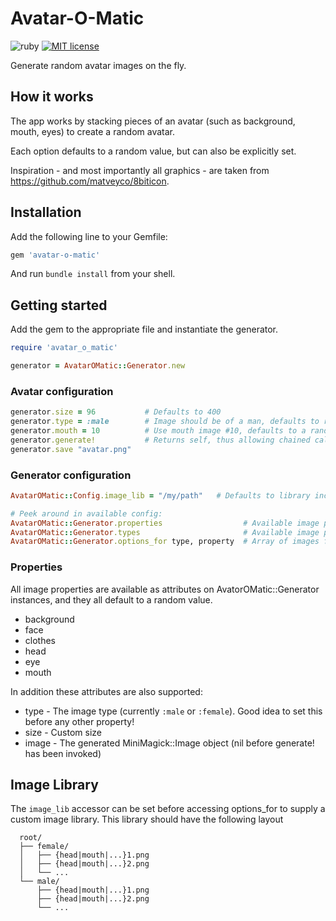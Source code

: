 # Avatar-O-Matic
![ruby](https://img.shields.io/badge/ruby-2.1.3-ruby.svg?colorA=99004d&colorB=cc0066)
[![MIT license](https://img.shields.io/badge/license-MIT-mit.svg?colorA=1f7a1f&colorB=2aa22a)](http://opensource.org/licenses/MIT)

Generate random avatar images on the fly.

## How it works

The app works by stacking pieces of an avatar (such as background, mouth, eyes) to create a random avatar.

Each option defaults to a random value, but can also be explicitly set.

Inspiration - and most importantly all graphics - are taken from https://github.com/matveyco/8biticon.

## Installation

Add the following line to your Gemfile:

```ruby
gem 'avatar-o-matic'
```

And run `bundle install` from your shell.

## Getting started

Add the gem to the appropriate file and instantiate the generator.
```ruby
require 'avatar_o_matic'

generator = AvatarOMatic::Generator.new
```

### Avatar configuration

```ruby
generator.size = 96           # Defaults to 400
generator.type = :male        # Image should be of a man, defaults to random
generator.mouth = 10          # Use mouth image #10, defaults to a random value
generator.generate!           # Returns self, thus allowing chained calls
generator.save "avatar.png"
```

### Generator configuration

```ruby
AvatarOMatic::Config.image_lib = "/my/path"   # Defaults to library included in gem

# Peek around in available config:
AvatarOMatic::Generator.properties                  # Available image properties (eg mouth, eye, ...)
AvatarOMatic::Generator.types                       # Available image properties (male or female)
AvatarOMatic::Generator.options_for type, property  # Array of images for this property, of the given type
```

### Properties

All image properties are available as attributes on AvatorOMatic::Generator instances, and they all default to a random value.

  * background
  * face
  * clothes
  * head
  * eye
  * mouth

In addition these attributes are also supported:

 * type  - The image type (currently `:male` or `:female`). Good idea to set this before any other property!
 * size  - Custom size
 * image - The generated MiniMagick::Image object (nil before generate! has been invoked)

## Image Library

The `image_lib` accessor can be set before accessing options_for to supply a
custom image library. This library should have the following layout

```
  root/
  ├── female/
  │   ├── {head|mouth|...}1.png
  │   ├── {head|mouth|...}2.png
  │   └── ...
  └── male/
      ├── {head|mouth|...}1.png
      ├── {head|mouth|...}2.png
      └── ...
```
